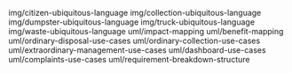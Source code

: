 img/citizen-ubiquitous-language
img/collection-ubiquitous-language
img/dumpster-ubiquitous-language
img/truck-ubiquitous-language
img/waste-ubiquitous-language
uml/impact-mapping
uml/benefit-mapping
uml/ordinary-disposal-use-cases
uml/ordinary-collection-use-cases
uml/extraordinary-management-use-cases
uml/dashboard-use-cases
uml/complaints-use-cases
uml/requirement-breakdown-structure
